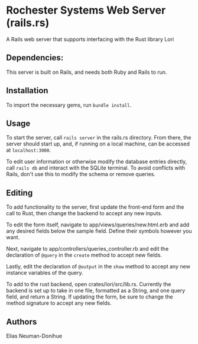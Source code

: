 # Rochester Systems Web Server (rails.rs)

A Rails web server that supports interfacing with the Rust library Lori

## Dependencies:

This server is built on Rails, and needs both Ruby and Rails to run.

## Installation

To import the necessary gems, run `bundle install`.

## Usage

To start the server, call `rails server` in the rails.rs directory. From there, the server should start up, and, if running on a local machine, can be accessed at `localhost:3000`.

To edit user information or otherwise modify the database entries directly, call `rails db` and interact with the SQLite terminal. To avoid conflicts with Rails, don't use this to modify the schema or remove queries.

## Editing

To add functionality to the server, first update the front-end form and the call to Rust, then change the backend to accept any new inputs.

To edit the form itself, navigate to app/views/queries/new.html.erb and add any desired fields below the sample field. Define their symbols however you want. 

Next, navigate to app/controllers/queries\_controller.rb and edit the declaration of `@query` in the `create` method to accept new fields.

Lastly, edit the declaration of `@output` in the `show` method to accept any new instance variables of the query.

To add to the rust backend, open crates/lori/src/lib.rs. Currently the backend is set up to take in one file, formatted as a String, and one query field, and return a String. If updating the form, be sure to change the method signature to accept any new fields.

## Authors

Elias Neuman-Donihue